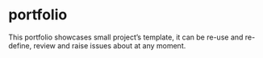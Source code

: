 # portfolio
This portfolio showcases small project’s template, it can be re-use and re-define, review and raise issues about at any moment.
